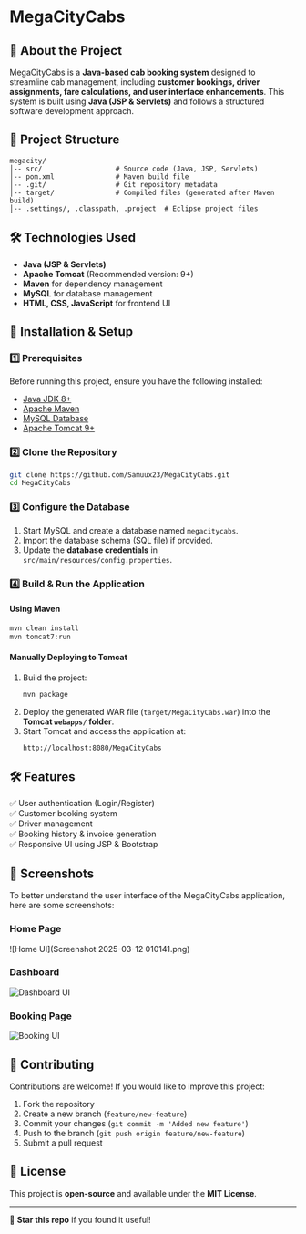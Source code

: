 # MegaCityCabs

## 🚖 About the Project
MegaCityCabs is a **Java-based cab booking system** designed to streamline cab management, including **customer bookings, driver assignments, fare calculations, and user interface enhancements**. This system is built using **Java (JSP & Servlets)** and follows a structured software development approach.

## 📂 Project Structure
```
megacity/
│-- src/                  # Source code (Java, JSP, Servlets)
│-- pom.xml               # Maven build file
│-- .git/                 # Git repository metadata
│-- target/               # Compiled files (generated after Maven build)
│-- .settings/, .classpath, .project  # Eclipse project files
```

## 🛠️ Technologies Used
- **Java (JSP & Servlets)**
- **Apache Tomcat** (Recommended version: 9+)
- **Maven** for dependency management
- **MySQL** for database management
- **HTML, CSS, JavaScript** for frontend UI

## 🚀 Installation & Setup
### 1️⃣ Prerequisites
Before running this project, ensure you have the following installed:
- [Java JDK 8+](https://www.oracle.com/java/technologies/javase-jdk11-downloads.html)
- [Apache Maven](https://maven.apache.org/download.cgi)
- [MySQL Database](https://dev.mysql.com/downloads/installer/)
- [Apache Tomcat 9+](https://tomcat.apache.org/download-90.cgi)

### 2️⃣ Clone the Repository
```sh
git clone https://github.com/Samuux23/MegaCityCabs.git
cd MegaCityCabs
```

### 3️⃣ Configure the Database
1. Start MySQL and create a database named `megacitycabs`.
2. Import the database schema (SQL file) if provided.
3. Update the **database credentials** in `src/main/resources/config.properties`.

### 4️⃣ Build & Run the Application
#### Using Maven
```sh
mvn clean install
mvn tomcat7:run
```
#### Manually Deploying to Tomcat
1. Build the project:
   ```sh
   mvn package
   ```
2. Deploy the generated WAR file (`target/MegaCityCabs.war`) into the **Tomcat `webapps/` folder**.
3. Start Tomcat and access the application at:
   ```
   http://localhost:8080/MegaCityCabs
   ```

## 🛠️ Features
✅ User authentication (Login/Register)  
✅ Customer booking system  
✅ Driver management  
✅ Booking history & invoice generation  
✅ Responsive UI using JSP & Bootstrap  

## 📸 Screenshots
To better understand the user interface of the MegaCityCabs application, here are some screenshots:

### Home Page
![Home UI](Screenshot 2025-03-12 010141.png)

### Dashboard
![Dashboard UI](https://raw.githubusercontent.com/Samuux23/MegaCityCabs/main/dashboard-ui.png)

### Booking Page
![Booking UI](https://raw.githubusercontent.com/Samuux23/MegaCityCabs/main/booking-ui.png)

## 🤝 Contributing
Contributions are welcome! If you would like to improve this project:
1. Fork the repository
2. Create a new branch (`feature/new-feature`)
3. Commit your changes (`git commit -m 'Added new feature'`)
4. Push to the branch (`git push origin feature/new-feature`)
5. Submit a pull request

## 📄 License
This project is **open-source** and available under the **MIT License**.

---
🌟 **Star this repo** if you found it useful!


